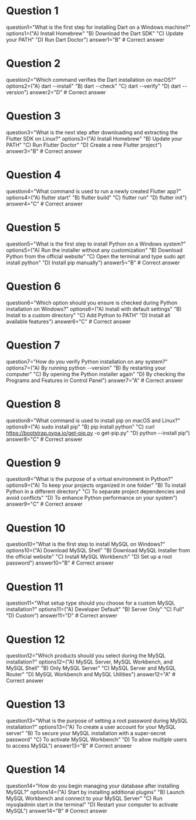# Question 1
question1="What is the first step for installing Dart on a Windows machine?"
options1=("A) Install Homebrew" "B) Download the Dart SDK" "C) Update your PATH" "D) Run Dart Doctor")
answer1="B" # Correct answer

# Question 2
question2="Which command verifies the Dart installation on macOS?"
options2=("A) dart --install" "B) dart --check" "C) dart --verify" "D) dart --version")
answer2="D" # Correct answer

# Question 3
question3="What is the next step after downloading and extracting the Flutter SDK on Linux?"
options3=("A) Install Homebrew" "B) Update your PATH" "C) Run Flutter Doctor" "D) Create a new Flutter project")
answer3="B" # Correct answer

# Question 4
question4="What command is used to run a newly created Flutter app?"
options4=("A) flutter start" "B) flutter build" "C) flutter run" "D) flutter init")
answer4="C" # Correct answer

# Question 5
question5="What is the first step to install Python on a Windows system?"
options5=("A) Run the installer without any customization" "B) Download Python from the official website" "C) Open the terminal and type sudo apt install python" "D) Install pip manually")
answer5="B" # Correct answer

# Question 6
question6="Which option should you ensure is checked during Python installation on Windows?"
options6=("A) Install with default settings" "B) Install to a custom directory" "C) Add Python to PATH" "D) Install all available features")
answer6="C" # Correct answer

# Question 7
question7="How do you verify Python installation on any system?"
options7=("A) By running python --version" "B) By restarting your computer" "C) By opening the Python installer again" "D) By checking the Programs and Features in Control Panel")
answer7="A" # Correct answer

# Question 8
question8="What command is used to install pip on macOS and Linux?"
options8=("A) sudo install pip" "B) pip install python" "C) curl https://bootstrap.pypa.io/get-pip.py -o get-pip.py" "D) python --install pip")
answer8="C" # Correct answer

# Question 9
question9="What is the purpose of a virtual environment in Python?"
options9=("A) To keep your projects organized in one folder" "B) To install Python in a different directory" "C) To separate project dependencies and avoid conflicts" "D) To enhance Python performance on your system")
answer9="C" # Correct answer

# Question 10
question10="What is the first step to install MySQL on Windows?"
options10=("A) Download MySQL Shell" "B) Download MySQL Installer from the official website" "C) Install MySQL Workbench" "D) Set up a root password")
answer10="B" # Correct answer

# Question 11
question11="What setup type should you choose for a custom MySQL installation?"
options11=("A) Developer Default" "B) Server Only" "C) Full" "D) Custom")
answer11="D" # Correct answer

# Question 12
question12="Which products should you select during the MySQL installation?"
options12=("A) MySQL Server, MySQL Workbench, and MySQL Shell" "B) Only MySQL Server" "C) MySQL Server and MySQL Router" "D) MySQL Workbench and MySQL Utilities")
answer12="A" # Correct answer

# Question 13
question13="What is the purpose of setting a root password during MySQL installation?"
options13=("A) To create a user account for your MySQL server" "B) To secure your MySQL installation with a super-secret password" "C) To activate MySQL Workbench" "D) To allow multiple users to access MySQL")
answer13="B" # Correct answer

# Question 14
question14="How do you begin managing your database after installing MySQL?"
options14=("A) Start by installing additional plugins" "B) Launch MySQL Workbench and connect to your MySQL Server" "C) Run mysqladmin start in the terminal" "D) Restart your computer to activate MySQL")
answer14="B" # Correct answer
